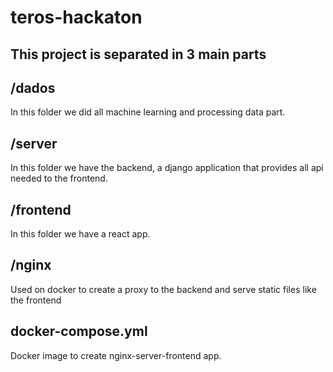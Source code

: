 # teros-hackaton


## This project is separated in 3 main parts

## /dados 
In this folder we did all machine learning and processing data part. 

## /server 
In this folder we have the backend, a django application that provides all api needed to the frontend.

## /frontend
In this folder we have a react app.


## /nginx
Used on docker to create a proxy to the backend and serve static files like the frontend


## docker-compose.yml
Docker image to create nginx-server-frontend app.